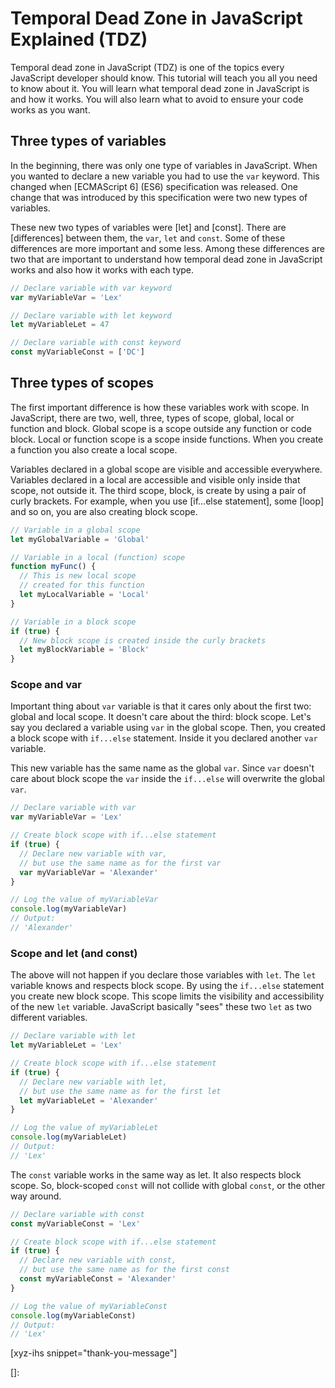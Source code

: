 # Temporal Dead Zone in JavaScript Explained (TDZ)

Temporal dead zone in JavaScript (TDZ) is one of the topics every JavaScript developer should know. This tutorial will teach you all you need to know about it. You will learn what temporal dead zone in JavaScript is and how it works. You will also learn what to avoid to ensure your code works as you want.<!--more-->
<!--
Table of Contents:
-->

## Three types of variables

In the beginning, there was only one type of variables in JavaScript. When you wanted to declare a new variable you had to use the `var` keyword. This changed when [ECMAScript 6] (ES6) specification was released. One change that was introduced by this specification were two new types of variables.

These new two types of variables were [let] and [const]. There are [differences] between them, the `var`, `let` and `const`. Some of these differences are more important and some less. Among these differences are two that are important to understand how temporal dead zone in JavaScript works and also how it works with each type.

```JavaScript
// Declare variable with var keyword
var myVariableVar = 'Lex'

// Declare variable with let keyword
let myVariableLet = 47

// Declare variable with const keyword
const myVariableConst = ['DC']
```

## Three types of scopes

The first important difference is how these variables work with scope. In JavaScript, there are two, well, three, types of scope, global, local or function and block. Global scope is a scope outside any function or code block. Local or function scope is a scope inside functions. When you create a function you also create a local scope.

Variables declared in a global scope are visible and accessible everywhere. Variables declared in a local are accessible and visible only inside that scope, not outside it. The third scope, block, is create by using a pair of curly brackets. For example, when you use [if...else statement], some [loop] and so on, you are also creating block scope.

```JavaScript
// Variable in a global scope
let myGlobalVariable = 'Global'

// Variable in a local (function) scope
function myFunc() {
  // This is new local scope
  // created for this function
  let myLocalVariable = 'Local'
}

// Variable in a block scope
if (true) {
  // New block scope is created inside the curly brackets
  let myBlockVariable = 'Block'
}
```

### Scope and var

Important thing about `var` variable is that it cares only about the first two: global and local scope. It doesn't care about the third: block scope. Let's say you declared a variable using `var` in the global scope. Then, you created a block scope with `if...else` statement. Inside it you declared another `var` variable.

This new variable has the same name as the global `var`. Since `var` doesn't care about block scope the `var` inside the `if...else` will overwrite the global `var`.

```JavaScript
// Declare variable with var
var myVariableVar = 'Lex'

// Create block scope with if...else statement
if (true) {
  // Declare new variable with var,
  // but use the same name as for the first var
  var myVariableVar = 'Alexander'
}

// Log the value of myVariableVar
console.log(myVariableVar)
// Output:
// 'Alexander'
```

### Scope and let (and const)

The above will not happen if you declare those variables with `let`. The `let` variable knows and respects block scope. By using the `if...else` statement you create new block scope. This scope limits the visibility and accessibility of the new `let` variable. JavaScript basically "sees" these two `let` as two different variables.

```JavaScript
// Declare variable with let
let myVariableLet = 'Lex'

// Create block scope with if...else statement
if (true) {
  // Declare new variable with let,
  // but use the same name as for the first let
  let myVariableLet = 'Alexander'
}

// Log the value of myVariableLet
console.log(myVariableLet)
// Output:
// 'Lex'
```

The `const` variable works in the same way as let. It also respects block scope. So, block-scoped `const` will not collide with global `const`, or the other way around.

```JavaScript
// Declare variable with const
const myVariableConst = 'Lex'

// Create block scope with if...else statement
if (true) {
  // Declare new variable with const,
  // but use the same name as for the first const
  const myVariableConst = 'Alexander'
}

// Log the value of myVariableConst
console.log(myVariableConst)
// Output:
// 'Lex'
```

[xyz-ihs snippet="thank-you-message"]

<!-- ### Links -->
[]:

<!--
### Meta:
-
-->

<!--
### Keywords:
- Temporal Dead Zone in JavaScript
- Temporal Dead Zone
-->

<!--
### Resources:
-
-->

